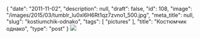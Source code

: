 {
    "date": "2011-11-02",
    "description": null,
    "draft": false,
    "id": 108,
    "image": "/images/2015/03/tumblr_lu0xl6H6Rt1qz7zvno1_500.jpg",
    "meta_title": null,
    "slug": "kostiumchik-odnako",
    "tags": [
        "pictures"
    ],
    "title": "Костюмчик однако",
    "type": "post"
}
![](/images/2015/03/tumblr_lu0xl6H6Rt1qz7zvno1_500.jpg)
